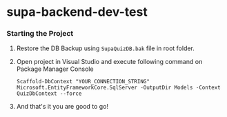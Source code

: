 # supa-backend-dev-test

### Starting the Project

1. Restore the DB Backup using `SupaQuizDB.bak` file in root folder.
2. Open project in Visual Studio and execute following command on Package Manager Console

   `Scaffold-DbContext "YOUR_CONNECTION_STRING" Microsoft.EntityFrameworkCore.SqlServer -OutputDir Models -Context QuizDbContext --force`
3. And that's it you are good to go!
   
